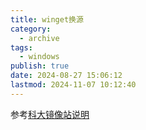 ```yaml
---
title: winget换源
category:
  - archive
tags:
  - windows
publish: true
date: 2024-08-27 15:06:12
lastmod: 2024-11-07 10:12:40
---
```


参考[科大镜像站说明](https://mirrors.ustc.edu.cn/help/winget-source.html)

